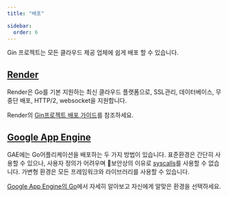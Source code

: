 ```yaml
---
title: "배포"

sidebar:
  order: 6
---
```


Gin 프로젝트는 모든 클라우드 제공 업체에 쉽게 배포 할 수 있습니다.

## [Render](https://render.com)

Render은 Go를 기본 지원하는 최신 클라우드 플랫폼으로, SSL관리, 데이터베이스, 무중단 배포, HTTP/2, websocket을 지원합니다.

Render의 [Gin프로젝트 배포 가이드](https://render.com/docs/deploy-go-gin)를 참조하세요.

## [Google App Engine](https://cloud.google.com/appengine/)

GAE에는 Go어플리케이션을 배포하는 두 가지 방법이 있습니다. 표준환경은 간단히 사용할 수 있으나, 사용자 정의가 어려우며 보안상의 이유로 [syscalls](https://github.com/gin-gonic/gin/issues/1639)를 사용할 수 없습니다. 가변형 환경은 모든 프레임워크와 라이브러리를 사용할 수 있습니다.

[Google App Engine의 Go](https://cloud.google.com/appengine/docs/go/)에서 자세히 알아보고 자신에게 알맞은 환경을 선택하세요.
